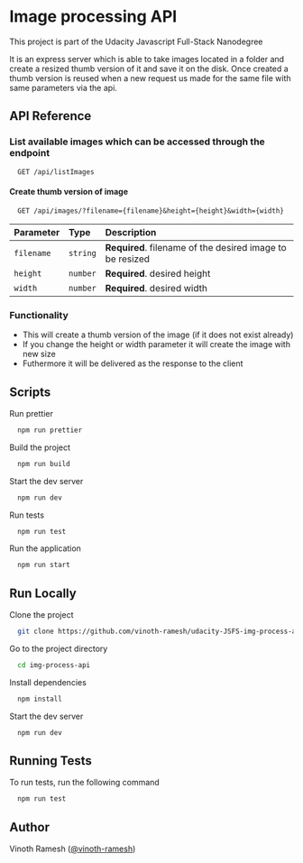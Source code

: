 # Image processing API

This project is part of the Udacity Javascript Full-Stack Nanodegree

It is an express server which is able to take images located in a folder and create a resized thumb version of it and save it on the disk. Once created a thumb version is reused when a new request us made for the same file with same parameters via the api.

## API Reference

### List available images which can be accessed through the endpoint

```http
  GET /api/listImages
```

#### Create thumb version of image

```http
  GET /api/images/?filename={filename}&height={height}&width={width}
```

| Parameter  | Type     | Description                                               |
| :--------- | :------- | :-------------------------------------------------------- |
| `filename` | `string` | **Required**. filename of the desired image to be resized |
| `height`   | `number` | **Required**. desired height                              |
| `width`    | `number` | **Required**. desired width                               |

### Functionality

-   This will create a thumb version of the image (if it does not exist already)
-   If you change the height or width parameter it will create the image with new size
-   Futhermore it will be delivered as the response to the client

## Scripts

Run prettier

```bash
  npm run prettier
```

Build the project

```bash
  npm run build
```

Start the dev server

```bash
  npm run dev
```

Run tests

```bash
  npm run test
```

Run the application

```bash
  npm run start
```

## Run Locally

Clone the project

```bash
  git clone https://github.com/vinoth-ramesh/udacity-JSFS-img-process-api.git
```

Go to the project directory

```bash
  cd img-process-api
```

Install dependencies

```bash
  npm install
```

Start the dev server

```bash
  npm run dev
```

## Running Tests

To run tests, run the following command

```bash
  npm run test
```

## Author

Vinoth Ramesh ([@vinoth-ramesh](https://gitlab.com/vinoth-ramesh))
